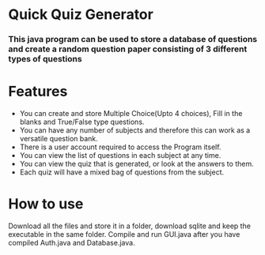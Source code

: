 # Quick Quiz Generator
### This java program can be used to store a database of questions and create a random question paper consisting of 3 different types of questions

# Features
<ul>
<li> You can create and store Multiple Choice(Upto 4 choices), Fill in the blanks and True/False type questions.
<li> You can have any number of subjects and therefore this can work as a versatile question bank.
<li> There is a user account required to access the Program itself.
<li> You can view the list of questions in each subject at any time.
<li> You can view the quiz that is generated, or look at the answers to them.
<li> Each quiz will have a mixed bag of questions from the subject.
</uL>

# How to use
Download all the files and store it in a folder, download sqlite and keep the executable in the same folder. Compile and run GUI.java after you have compiled Auth.java and Database.java.
